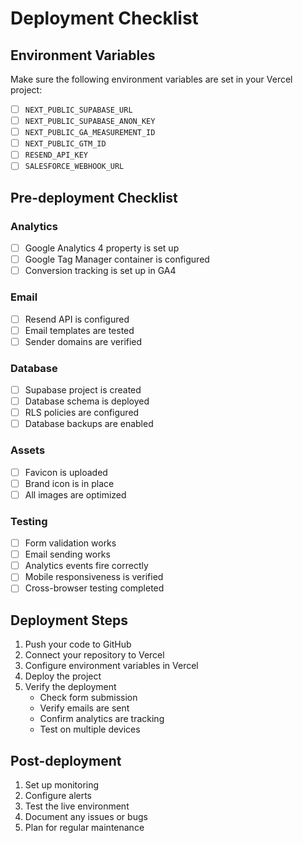 # Deployment Checklist

## Environment Variables
Make sure the following environment variables are set in your Vercel project:

- [ ] `NEXT_PUBLIC_SUPABASE_URL`
- [ ] `NEXT_PUBLIC_SUPABASE_ANON_KEY`
- [ ] `NEXT_PUBLIC_GA_MEASUREMENT_ID`
- [ ] `NEXT_PUBLIC_GTM_ID`
- [ ] `RESEND_API_KEY`
- [ ] `SALESFORCE_WEBHOOK_URL`

## Pre-deployment Checklist

### Analytics
- [ ] Google Analytics 4 property is set up
- [ ] Google Tag Manager container is configured
- [ ] Conversion tracking is set up in GA4

### Email
- [ ] Resend API is configured
- [ ] Email templates are tested
- [ ] Sender domains are verified

### Database
- [ ] Supabase project is created
- [ ] Database schema is deployed
- [ ] RLS policies are configured
- [ ] Database backups are enabled

### Assets
- [ ] Favicon is uploaded
- [ ] Brand icon is in place
- [ ] All images are optimized

### Testing
- [ ] Form validation works
- [ ] Email sending works
- [ ] Analytics events fire correctly
- [ ] Mobile responsiveness is verified
- [ ] Cross-browser testing completed

## Deployment Steps

1. Push your code to GitHub
2. Connect your repository to Vercel
3. Configure environment variables in Vercel
4. Deploy the project
5. Verify the deployment
   - Check form submission
   - Verify emails are sent
   - Confirm analytics are tracking
   - Test on multiple devices

## Post-deployment

1. Set up monitoring
2. Configure alerts
3. Test the live environment
4. Document any issues or bugs
5. Plan for regular maintenance 